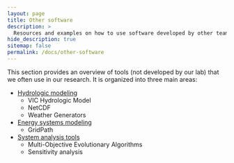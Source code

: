 ```yaml
---
layout: page
title: Other software
description: >
  Resources and examples on how to use software developed by other teams.
hide_description: true
sitemap: false
permalink: /docs/other-software
---
```


This section provides an overview of tools (not developed by our lab) that we often use in our research. It is organized into three main areas:

* [Hydrologic modeling](other-software-hydro.md)
  * VIC Hydrologic Model
  * NetCDF
  * Weather Generators
* [Energy systems modeling](other-software-energy.md)
  * GridPath
* [System analysis tools](other-software-systems.md)
  * Multi-Objective Evolutionary Algorithms
  * Sensitivity analysis  




